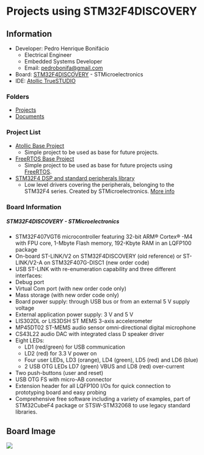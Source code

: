 # Projects using STM32F4DISCOVERY
## Information
* Developer: Pedro Henrique Bonifácio
    * Electrical Engineer
    * Embedded Systems Developer
    * Email: pedrobonifa@gmail.com
* Board: [STM32F4DISCOVERY](http://www.st.com/en/evaluation-tools/stm32f4discovery.html) - STMicroelectronics
* IDE: [Atollic TrueSTUDIO](https://atollic.com/truestudio/)

### Folders 
 - [Projects](/Projects)
- [Documents](/Documents)

### Project List
- [Atollic Base Project](/Projects/Atollic_Base_Project)
   - Simple project to be used as base for future projects.
- [FreeRTOS Base Project](/Projects/FreeRTOS_Base_Project)
   - Simple project to be used as base for future projects using [FreeRTOS](https://www.freertos.org/).
- [STM32F4 DSP and standard peripherals library](/Projects/STM32F4xx_StdPeriph_Driver)
   - Low level drivers covering the peripherals, belonging to the STM32F4 series. Created by STMicroelectronics. [More info](http://www.st.com/en/embedded-software/stsw-stm32065.html)
### Board Information
##### STM32F4DISCOVERY - STMicroelectronics
- STM32F407VGT6 microcontroller featuring 32-bit ARM® Cortex® -M4 with FPU core, 1-Mbyte Flash memory, 192-Kbyte RAM in an LQFP100 package
- On-board ST-LINK/V2 on STM32F4DISCOVERY (old reference) or ST-LINK/V2-A on STM32F407G-DISC1 (new order code)
- USB ST-LINK with re-enumeration capability and three different interfaces:
- Debug port
- Virtual Com port (with new order code only)
- Mass storage (with new order code only)
- Board power supply: through USB bus or from an external 5 V supply voltage
- External application power supply: 3 V and 5 V
- LIS302DL or LIS3DSH ST MEMS 3-axis accelerometer
- MP45DT02 ST-MEMS audio sensor omni-directional digital microphone
- CS43L22 audio DAC with integrated class D speaker driver
- Eight LEDs:
    - LD1 (red/green) for USB communication
    - LD2 (red) for 3.3 V power on
    - Four user LEDs, LD3 (orange), LD4 (green), LD5 (red) and LD6 (blue)
    - 2 USB OTG LEDs LD7 (green) VBUS and LD8 (red) over-current
- Two push-buttons (user and reset)
- USB OTG FS with micro-AB connector
- Extension header for all LQFP100 I/Os for quick connection to prototyping board and easy probing
- Comprehensive free software including a variety of examples, part of STM32CubeF4 package or STSW-STM32068 to use legacy standard libraries.
 ## Board Image
![](http://www.st.com/content/ccc/fragment/product_related/rpn_information/board_photo/17/e9/78/47/7c/f4/42/e1/stm32f4_discovery.jpg/files/stm32f4_discovery.jpg/_jcr_content/translations/en.stm32f4_discovery.jpg)
